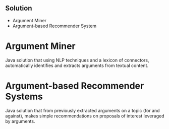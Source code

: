 ## Solution
- Argument Miner
- Argument-based Recommender System

# Argument Miner
Java solution that using NLP techniques and a lexicon of connectors, automatically identifies and extracts arguments from textual content.

# Argument-based Recommender Systems
Java solution that from previously extracted arguments on a topic (for and against), makes simple recommendations on proposals of interest leveraged by arguments.
